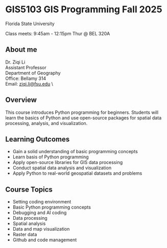 # GIS5103 GIS Programming Fall 2025

Florida State University

Class meets: 9:45am - 12:15pm Thur @ BEL 320A

## About me

Dr. Ziqi Li\
Assistant Professor \
Department of Geography \
Office: Bellamy 314 \
Email: ziqi.li@fsu.edu \

## Overview
This course introduces Python programming for beginners. Students will learn the basics of Python and use open-source packages for spatial data processing, analysis, and visualization.


## Learning Outcomes

- Gain a solid understanding of basic programming concepts
- Learn basis of Python programming
- Apply open-source libraries for GIS data processing
- Conduct spatial data analysis and visualization
- Apply Python to real-world geospatial datasets and problems


## Course Topics

- Setting coding environment
- Basic Python programming concepts
- Debugging and AI coding
- Data processing
- Spatial analysis
- Data and map visualization
- Raster data
- Github and code management
